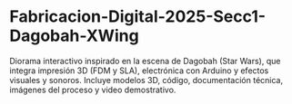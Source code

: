 # Fabricacion-Digital-2025-Secc1-Dagobah-XWing
Diorama interactivo inspirado en la escena de Dagobah (Star Wars), que integra impresión 3D (FDM y SLA), electrónica con Arduino y efectos visuales y sonoros. Incluye modelos 3D, código, documentación técnica, imágenes del proceso y video demostrativo.

